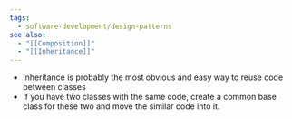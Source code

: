 ```yaml
---
tags:
  - software-development/design-patterns
see also:
  - "[[Composition]]"
  - "[[Inheritance]]"
---
```

- Inheritance is probably the most obvious and easy way to reuse code between classes
- If you have two classes with the same code, create a common base class for these two and move the similar code into it.